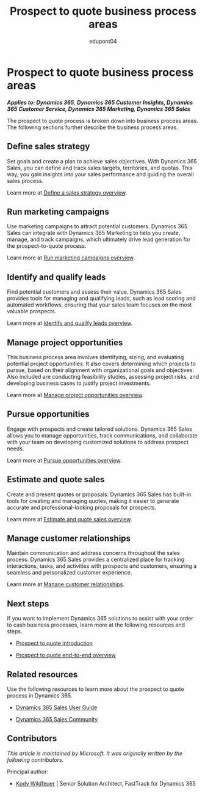 ﻿---
title:  Prospect to quote business process areas
description: Get an overview for each of the business process areas in the prospect to quote end-to-end business process flow in Dynamics 365 solutions.
ms.date: 10/31/2023
ms.topic: conceptual
author: edupont04
ms.author: kowildfe
ms.reviewer: edupont
---

# Prospect to quote business process areas

***Applies to: Dynamics 365***, ***Dynamics 365 Customer Insights, Dynamics 365 Customer Service, Dynamics 365 Marketing, Dynamics 365 Sales***

The prospect to quote process is broken down into business process areas. The following sections further describe the business process areas.

## Define sales strategy

Set goals and create a plan to achieve sales objectives. With Dynamics 365 Sales, you can define and track sales targets, territories, and quotas. This way, you gain insights into your sales performance and guiding the overall sales process.  

Learn more at [Define a sales strategy overview](prospect-to-quote-define-sales-strategy-overview.md).  

## Run marketing campaigns

Use marketing campaigns to attract potential customers. Dynamics 365 Sales can integrate with Dynamics 365 Marketing to help you create, manage, and track campaigns, which ultimately drive lead generation for the prospect-to-quote process.  

Learn more at [Run marketing campaigns overview](prospect-to-quote-run-marketing-campaigns-overview.md).  

## Identify and qualify leads

Find potential customers and assess their value. Dynamics 365 Sales provides tools for managing and qualifying leads, such as lead scoring and automated workflows, ensuring that your sales team focuses on the most valuable prospects.  

Learn more at [Identify and qualify leads overview](prospect-to-quote-identify-qualify-leads.md).  

## Manage project opportunities

This business process area involves identifying, sizing, and evaluating potential project opportunities. It also covers determining which projects to pursue, based on their alignment with organizational goals and objectives. Also included are conducting feasibility studies, assessing project risks, and developing business cases to justify project investments.  

Learn more at [Manage project opportunities overview](prospect-to-quote-manage-project-opportunities-overview.md).

## Pursue opportunities

Engage with prospects and create tailored solutions. Dynamics 365 Sales allows you to manage opportunities, track communications, and collaborate with your team on developing customized solutions to address prospect needs.  

Learn more at [Pursue opportunities overview](prospect-to-quote-pursue-opportunities-overview.md).  

## Estimate and quote sales

Create and present quotes or proposals. Dynamics 365 Sales has built-in tools for creating and managing quotes, making it easier to generate accurate and professional-looking proposals for prospects.  

Learn more at [Estimate and quote sales overview](prospect-to-quote-estimate-quote-sales-overview.md).  

## Manage customer relationships

Maintain communication and address concerns throughout the sales process. Dynamics 365 Sales provides a centralized place for tracking interactions, tasks, and activities with prospects and customers, ensuring a seamless and personalized customer experience.  

Learn more at [Manage customer relationships](prospect-to-quote-manage-customer-relationships.md).  
<!-- removed from catalog
## Analyze service operations

Gain insights from service delivery to improve future sales efforts. While Dynamics 365 Sales primarily focuses on sales processes, it can be integrated with other Dynamics 365 applications such as Customer Service and Field Service to give you a comprehensive view of your service operations. The integrated solution can inform solution development and proposal creation in the prospect-to-quote process.  -->

## Next steps

If you want to implement Dynamics 365 solutions to assist with your order to cash business processes, learn more at the following resources and steps.

- [Prospect to quote introduction](prospect-to-quote-introduction.md)

- [Prospect to quote end-to-end overview](prospect-to-quote-overview.md)

## Related resources

Use the following resources to learn more about the prospect to quote process in Dynamics 365.

- [Dynamics 365 Sales User Guide](/dynamics365/sales-enterprise/user-guide)

- [Dynamics 365 Sales Community](https://community.dynamics.com/forums/thread/?partialUrl=sales/)  
<!-- 
- Dynamics 365 Sales YouTube playlist   -->

## Contributors

*This article is maintained by Microsoft. It was originally written by the following contributors.*

Principal author:

- [Kody Wildfeuer](https://www.linkedin.com/in/kody-wildfeuer/) | Senior Solution Architect, FastTrack for Dynamics 365  

<!--## Tags
*Industries:* Healthcare, Financial services, Retail, Manufacturing, Software, Technology, Agriculture

*Stakeholders:* Sales and marketing teams, product managers, customer service representatives, and senior management

*Products:* Dynamics 365, Dynamics 365 Customer Insights, Dynamics 365 Customer Service, Dynamics 365 Marketing, Dynamics 365 Sales
